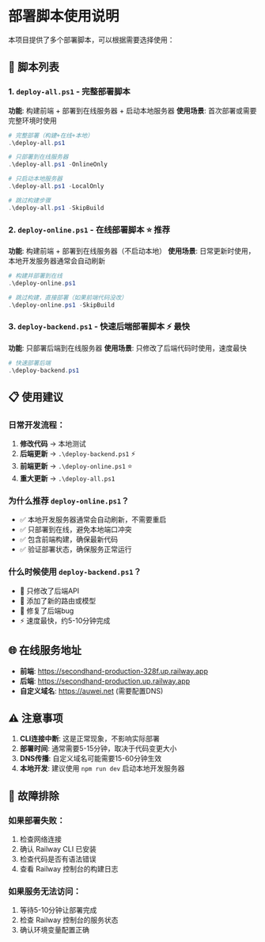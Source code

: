 # 部署脚本使用说明

本项目提供了多个部署脚本，可以根据需要选择使用：

## 🚀 脚本列表

### 1. `deploy-all.ps1` - 完整部署脚本
**功能**: 构建前端 + 部署到在线服务器 + 启动本地服务器
**使用场景**: 首次部署或需要完整环境时使用

```powershell
# 完整部署（构建+在线+本地）
.\deploy-all.ps1

# 只部署到在线服务器
.\deploy-all.ps1 -OnlineOnly

# 只启动本地服务器
.\deploy-all.ps1 -LocalOnly

# 跳过构建步骤
.\deploy-all.ps1 -SkipBuild
```

### 2. `deploy-online.ps1` - 在线部署脚本 ⭐ **推荐**
**功能**: 构建前端 + 部署到在线服务器（不启动本地）
**使用场景**: 日常更新时使用，本地开发服务器通常会自动刷新

```powershell
# 构建并部署到在线
.\deploy-online.ps1

# 跳过构建，直接部署（如果前端代码没改）
.\deploy-online.ps1 -SkipBuild
```

### 3. `deploy-backend.ps1` - 快速后端部署脚本 ⚡ **最快**
**功能**: 只部署后端到在线服务器
**使用场景**: 只修改了后端代码时使用，速度最快

```powershell
# 快速部署后端
.\deploy-backend.ps1
```

## 📋 使用建议

### 日常开发流程：
1. **修改代码** → 本地测试
2. **后端更新** → `.\deploy-backend.ps1` ⚡
3. **前端更新** → `.\deploy-online.ps1` ⭐
4. **重大更新** → `.\deploy-all.ps1`

### 为什么推荐 `deploy-online.ps1`？
- ✅ 本地开发服务器通常会自动刷新，不需要重启
- ✅ 只部署到在线，避免本地端口冲突
- ✅ 包含前端构建，确保最新代码
- ✅ 验证部署状态，确保服务正常运行

### 什么时候使用 `deploy-backend.ps1`？
- 🔧 只修改了后端API
- 🔧 添加了新的路由或模型
- 🔧 修复了后端bug
- ⚡ 速度最快，约5-10分钟完成

## 🌐 在线服务地址

- **前端**: https://secondhand-production-328f.up.railway.app
- **后端**: https://secondhand-production.up.railway.app
- **自定义域名**: https://auwei.net (需要配置DNS)

## ⚠️ 注意事项

1. **CLI连接中断**: 这是正常现象，不影响实际部署
2. **部署时间**: 通常需要5-15分钟，取决于代码变更大小
3. **DNS传播**: 自定义域名可能需要15-60分钟生效
4. **本地开发**: 建议使用 `npm run dev` 启动本地开发服务器

## 🔧 故障排除

### 如果部署失败：
1. 检查网络连接
2. 确认 Railway CLI 已安装
3. 检查代码是否有语法错误
4. 查看 Railway 控制台的构建日志

### 如果服务无法访问：
1. 等待5-10分钟让部署完成
2. 检查 Railway 控制台的服务状态
3. 确认环境变量配置正确
